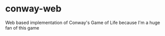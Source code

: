 # conway-web

Web based implementation of Conway's Game of Life because I'm a huge fan of this game
